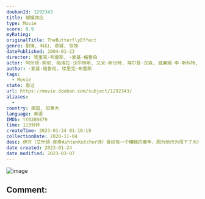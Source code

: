 ```yaml
---
doubanId: 1292343
title: 蝴蝶效应
type: Movie
score: 8.9
myRating: 
originalTitle: TheButterflyEffect
genre: 剧情, 科幻, 悬疑, 惊悚
datePublished: 2004-01-23
director: 埃里克·布雷斯, ·麦基·格鲁伯
actor: 阿什顿·库彻, 梅洛拉·沃尔特斯, 艾米·斯马特, 埃尔登·汉森, 威廉姆·李·斯科特, 约翰·帕特里克·阿梅多利, 艾琳·戈洛瓦娅, 凯文·, 杰西·詹姆斯, 罗根·勒曼, 莎拉·威多斯, 杰克·凯斯, 卡梅隆·布莱特, 埃里克·斯托尔兹, 考乐姆·吉斯·雷尼, 凯文·杜兰, 伊桑·苏普利, 杰西·哈奇
author: ·麦基·格鲁伯, 埃里克·布雷斯
tags:
  - Movie
state: 看过
url: https://movie.douban.com/subject/1292343/
aliases:
  - 
country: 美国, 加拿大
language: 英语
IMDb: tt0289879
time: 113分钟
createTime: 2023-01-24 01:10:19
collectionDate: 2020-11-04
desc: 伊万（艾什顿·库奇AshtonKutcher饰）曾经有一个糟糕的童年，因为他行为闯下了大祸，令他童年充满不堪回忆的往事。而事实上，他确实只是依稀记得一点可怕的情景，这些情景一直纠缠着他的正常生活...
date created: 2023-01-24
date modified: 2023-03-07
---
```


![image](p2209066019.jpg)

Comment:
---
